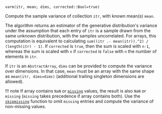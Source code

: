 ```
varm(itr, mean; dims, corrected::Bool=true)
```

Compute the sample variance of collection `itr`, with known mean(s) `mean`.

The algorithm returns an estimator of the generative distribution's variance under the assumption that each entry of `itr` is a sample drawn from the same unknown distribution, with the samples uncorrelated. For arrays, this computation is equivalent to calculating `sum((itr .- mean(itr)).^2) / (length(itr) - 1)`. If `corrected` is `true`, then the sum is scaled with `n-1`, whereas the sum is scaled with `n` if `corrected` is `false` with `n` the number of elements in `itr`.

If `itr` is an `AbstractArray`, `dims` can be provided to compute the variance over dimensions. In that case, `mean` must be an array with the same shape as `mean(itr, dims=dims)` (additional trailing singleton dimensions are allowed).

!!! note
    If array contains `NaN` or [`missing`](@ref) values, the result is also `NaN` or `missing` (`missing` takes precedence if array contains both). Use the [`skipmissing`](@ref) function to omit `missing` entries and compute the variance of non-missing values.

